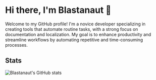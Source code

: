 # Hi there, I'm Blastanaut 👋

Welcome to my GitHub profile! I'm a novice developer specializing in creating tools that automate routine tasks, with a strong focus on documentation and localization. My goal is to enhance productivity and streamline workflows by automating repetitive and time-consuming processes.
## Stats

![Blastanaut's GitHub stats](https://github-readme-stats.vercel.app/api?username=Blastanaut&show_icons=true&theme=radical)
